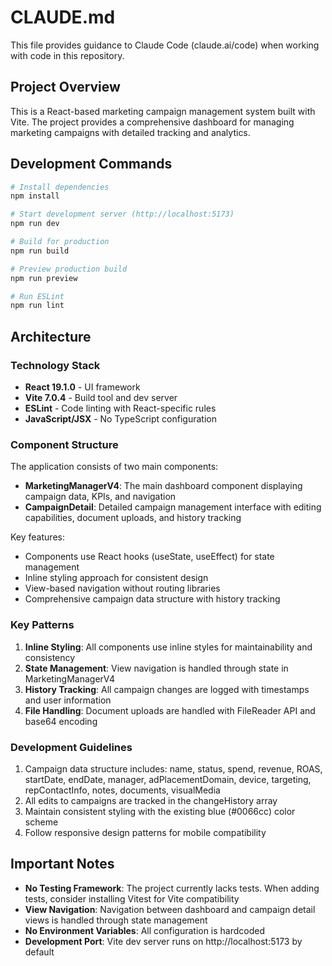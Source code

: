 # CLAUDE.md

This file provides guidance to Claude Code (claude.ai/code) when working with code in this repository.

## Project Overview

This is a React-based marketing campaign management system built with Vite. The project provides a comprehensive dashboard for managing marketing campaigns with detailed tracking and analytics.

## Development Commands

```bash
# Install dependencies
npm install

# Start development server (http://localhost:5173)
npm run dev

# Build for production
npm run build

# Preview production build
npm run preview

# Run ESLint
npm run lint
```

## Architecture

### Technology Stack
- **React 19.1.0** - UI framework
- **Vite 7.0.4** - Build tool and dev server
- **ESLint** - Code linting with React-specific rules
- **JavaScript/JSX** - No TypeScript configuration

### Component Structure

The application consists of two main components:

- **MarketingManagerV4**: The main dashboard component displaying campaign data, KPIs, and navigation
- **CampaignDetail**: Detailed campaign management interface with editing capabilities, document uploads, and history tracking

Key features:
- Components use React hooks (useState, useEffect) for state management
- Inline styling approach for consistent design
- View-based navigation without routing libraries
- Comprehensive campaign data structure with history tracking

### Key Patterns

1. **Inline Styling**: All components use inline styles for maintainability and consistency
2. **State Management**: View navigation is handled through state in MarketingManagerV4
3. **History Tracking**: All campaign changes are logged with timestamps and user information
4. **File Handling**: Document uploads are handled with FileReader API and base64 encoding

### Development Guidelines

1. Campaign data structure includes: name, status, spend, revenue, ROAS, startDate, endDate, manager, adPlacementDomain, device, targeting, repContactInfo, notes, documents, visualMedia
2. All edits to campaigns are tracked in the changeHistory array
3. Maintain consistent styling with the existing blue (#0066cc) color scheme
4. Follow responsive design patterns for mobile compatibility

## Important Notes

- **No Testing Framework**: The project currently lacks tests. When adding tests, consider installing Vitest for Vite compatibility
- **View Navigation**: Navigation between dashboard and campaign detail views is handled through state management
- **No Environment Variables**: All configuration is hardcoded
- **Development Port**: Vite dev server runs on http://localhost:5173 by default